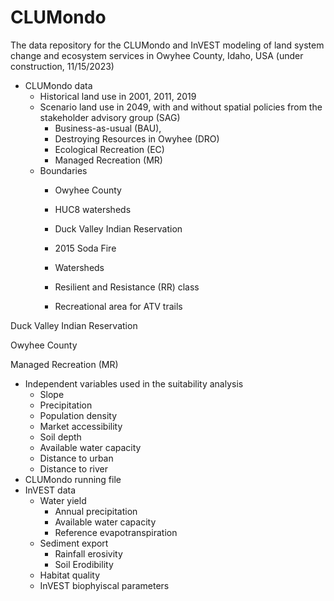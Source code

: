 # CLUMondo
The data repository for the CLUMondo and InVEST modeling of land system change and ecosystem services in Owyhee County, Idaho, USA (under construction, 11/15/2023)
- CLUMondo data
  - Historical land use in 2001, 2011, 2019
  - Scenario land use in 2049, with and without spatial policies from the stakeholder advisory group (SAG) 
    - Business-as-usual (BAU),
    - Destroying Resources in Owyhee (DRO)
    - Ecological Recreation (EC)
    - Managed Recreation (MR)
  - Boundaries
    - Owyhee County
    - HUC8 watersheds

    - Duck Valley Indian Reservation
    - 2015 Soda Fire
    - Watersheds
    - Resilient and Resistance (RR) class
    - Recreational area for ATV trails

Duck Valley Indian Reservation


Owyhee County

Managed Recreation (MR)

  - Independent variables used in the suitability analysis
    - Slope
    - Precipitation
    - Population density
    - Market accessibility
    - Soil depth
    - Available water capacity
    - Distance to urban
    - Distance to river
  - CLUMondo running file
- InVEST data
  - Water yield
    - Annual precipitation
    - Available water capacity
    - Reference evapotranspiration
  - Sediment export
    - Rainfall erosivity
    - Soil Erodibility
  - Habitat quality
  - InVEST biophyiscal parameters
